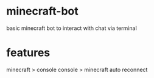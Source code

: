 

# minecraft-bot
basic minecraft bot to interact with chat via terminal


# features
minecraft > console
console > minecraft
auto reconnect
